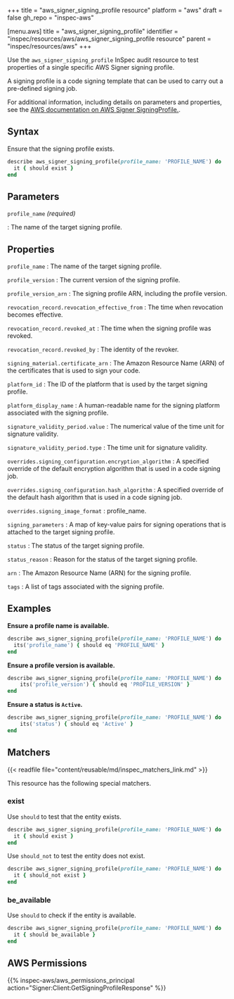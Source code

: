 +++
title = "aws_signer_signing_profile resource"
platform = "aws"
draft = false
gh_repo = "inspec-aws"

[menu.aws]
title = "aws_signer_signing_profile"
identifier = "inspec/resources/aws/aws_signer_signing_profile resource"
parent = "inspec/resources/aws"
+++

Use the `aws_signer_signing_profile` InSpec audit resource to test properties of a single specific AWS Signer signing profile.

A signing profile is a code signing template that can be used to carry out a pre-defined signing job.

For additional information, including details on parameters and properties, see the [AWS documentation on AWS Signer SigningProfile.](https://docs.aws.amazon.com/AWSCloudFormation/latest/UserGuide/aws-resource-signer-signingprofile.html).

## Syntax

Ensure that the signing profile exists.

```ruby
describe aws_signer_signing_profile(profile_name: 'PROFILE_NAME') do
  it { should exist }
end
```

## Parameters

`profile_name` _(required)_

: The name of the target signing profile.

## Properties

`profile_name`
: The name of the target signing profile.

`profile_version`
: The current version of the signing profile.

`profile_version_arn`
: The signing profile ARN, including the profile version.

`revocation_record.revocation_effective_from`
: The time when revocation becomes effective.

`revocation_record.revoked_at`
: The time when the signing profile was revoked.

`revocation_record.revoked_by`
: The identity of the revoker.

`signing_material.certificate_arn`
: The Amazon Resource Name (ARN) of the certificates that is used to sign your code.

`platform_id`
: The ID of the platform that is used by the target signing profile.

`platform_display_name`
: A human-readable name for the signing platform associated with the signing profile.

`signature_validity_period.value`
: The numerical value of the time unit for signature validity.

`signature_validity_period.type`
: The time unit for signature validity.

`overrides.signing_configuration.encryption_algorithm`
: A specified override of the default encryption algorithm that is used in a code signing job.

`overrides.signing_configuration.hash_algorithm`
: A specified override of the default hash algorithm that is used in a code signing job.

`overrides.signing_image_format`
: profile_name.

`signing_parameters`
: A map of key-value pairs for signing operations that is attached to the target signing profile.

`status`
: The status of the target signing profile.

`status_reason`
: Reason for the status of the target signing profile.

`arn`
: The Amazon Resource Name (ARN) for the signing profile.

`tags`
: A list of tags associated with the signing profile.

## Examples

**Ensure a profile name is available.**

```ruby
describe aws_signer_signing_profile(profile_name: 'PROFILE_NAME') do
  its('profile_name') { should eq 'PROFILE_NAME' }
end
```

**Ensure a profile version is available.**

```ruby
describe aws_signer_signing_profile(profile_name: 'PROFILE_NAME') do
    its('profile_version') { should eq 'PROFILE_VERSION' }
end
```

**Ensure a status is `Active`.**

```ruby
describe aws_signer_signing_profile(profile_name: 'PROFILE_NAME') do
    its('status') { should eq 'Active' }
end
```

## Matchers

{{< readfile file="content/reusable/md/inspec_matchers_link.md" >}}

This resource has the following special matchers.

### exist

Use `should` to test that the entity exists.

```ruby
describe aws_signer_signing_profile(profile_name: 'PROFILE_NAME') do
  it { should exist }
end
```

Use `should_not` to test the entity does not exist.

```ruby
describe aws_signer_signing_profile(profile_name: 'PROFILE_NAME') do
  it { should_not exist }
end
```

### be_available

Use `should` to check if the entity is available.

```ruby
describe aws_signer_signing_profile(profile_name: 'PROFILE_NAME') do
  it { should be_available }
end
```

## AWS Permissions

{{% inspec-aws/aws_permissions_principal action="Signer:Client:GetSigningProfileResponse" %}}
